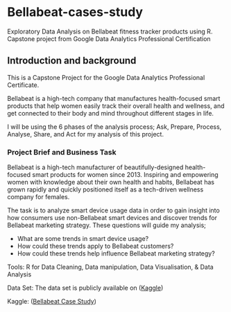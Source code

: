 # Bellabeat-cases-study
Exploratory Data Analysis on Bellabeat fitness tracker products using R. Capstone project from Google Data Analytics Professional Certification

## Introduction and background
This is a Capstone Project for the Google Data Analytics Professional Certificate.

Bellabeat is a high-tech company that manufactures health-focused smart products that help women easily track their overall health and wellness, and get connected to their body and mind throughout different stages in life.

I will be using the 6 phases of the analysis process; Ask, Prepare, Process, Analyse, Share, and Act for my analysis of this project.

### Project Brief and Business Task

Bellabeat is a high-tech manufacturer of beautifully-designed health-focused smart products for women since 2013. Inspiring and empowering women with knowledge about their own health and habits, Bellabeat has grown rapidly and quickly positioned itself as a tech-driven wellness company for females.

The task is to analyze smart device usage data in order to gain insight into how consumers use non-Bellabeat smart devices and discover trends for Bellabeat marketing strategy. These questions will guide my analysis;

* What are some trends in smart device usage?
* How could these trends apply to Bellabeat customers?
* How could these trends help influence Bellabeat marketing strategy?

Tools:
R for Data Cleaning, Data manipulation, Data Visualisation, & Data Analysis

Data Set:
The data set is publicly available on ([Kaggle](https://www.kaggle.com/datasets/arashnic/fitbit))

Kaggle: ([Bellabeat Case Study](https://www.kaggle.com/code/alayelawson/bellabeat-case-study))
